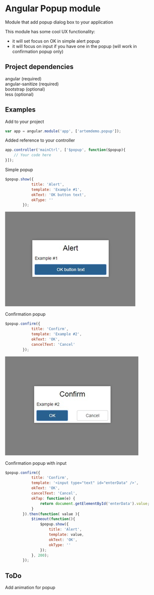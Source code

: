 # Angular Popup module #

Module that add popup dialog box to your application

This module has some cool UX functionality:<br>
- it will set focus on OK in simple alert popup<br>
- it will focus on input if you have one in the popup (will work in confirmation popup only)

## Project dependencies ##

angular (required)<br>
angular-sanitize (required)<br>
bootstrap (optional) <br>
less (optional)

## Examples ##

Add to your project

```javascript
var app = angular.module('app', ['artemdemo.popup']);
```

Added reference to your controller

```javascript
app.controller('mainCtrl', ['$popup', function($popup){
    // Your code here
}]);
```

Simple popup

```javascript
$popup.show({
            title: 'Alert',
            template: 'Example #1',
            okText: 'OK button text',
            okType: ''
        });
```

![alt tag](https://raw.githubusercontent.com/artemdemo/angular-popup/master/img/Angular-Popup-module-Simple-Demo.jpg)

Confirmation popup

```javascript
$popup.confirm({
            title: 'Confirm',
            template: 'Example #2',
            okText: 'OK',
            cancelText: 'Cancel'
        });
```

![alt tag](https://raw.githubusercontent.com/artemdemo/angular-popup/master/img/Angular-Popup-module-Confirm-Dialog.jpg)

Confirmation popup with input

```javascript
$popup.confirm({
            title: 'Confirm',
            template: '<input type="text" id="enterData" />',
            okText: 'OK',
            cancelText: 'Cancel',
            okTap: function(e) {
                return document.getElementById('enterData').value;
            }
        }).then(function( value ){
            $timeout(function(){
                $popup.show({
                    title: 'Alert',
                    template: value,
                    okText: 'OK',
                    okType: ''
                });
            }, 200);
        });
```

## ToDo ##

Add animation for popup